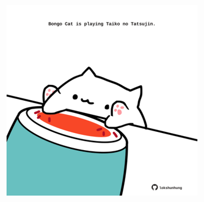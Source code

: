 <!-- built at 15/09/2023, 14:00:42 UTC -->
<p align="center">
  <img width="500" height="500" src="./ReadmeImage.svg">
</p>
